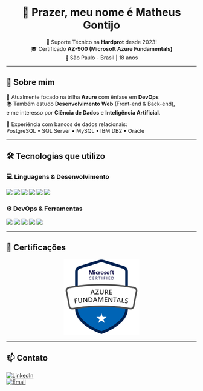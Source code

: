 <h1 align="center">👋 Prazer, meu nome é Matheus Gontijo</h1>

<p align="center">
  💼 Suporte Técnico na <strong>Hardprot</strong> desde 2023!<br>
  🎓 Certificado <strong>AZ-900 (Microsoft Azure Fundamentals)</strong> <br>
  📍 São Paulo - Brasil | 18 anos
</p>

---

## 🚀 Sobre mim

🎯 Atualmente focado na trilha **Azure** com ênfase em **DevOps**  
📚 Também estudo **Desenvolvimento Web** (Front-end & Back-end),  
e me interesso por **Ciência de Dados** e **Inteligência Artificial**.

🧠 Experiência com bancos de dados relacionais:  
PostgreSQL • SQL Server • MySQL • IBM DB2 • Oracle

---

## 🛠️ Tecnologias que utilizo

### 💻 Linguagens & Desenvolvimento

<p>
  <img src="https://img.shields.io/badge/HTML5-E34F26?style=for-the-badge&logo=html5&logoColor=white"/>
  <img src="https://img.shields.io/badge/CSS3-1572B6?style=for-the-badge&logo=css3&logoColor=white"/>
  <img src="https://img.shields.io/badge/JavaScript-F7DF1E?style=for-the-badge&logo=javascript&logoColor=black"/>
  <img src="https://img.shields.io/badge/Node.js-339933?style=for-the-badge&logo=nodedotjs&logoColor=white"/>
  <img src="https://img.shields.io/badge/C%23-239120?style=for-the-badge&logo=csharp&logoColor=white"/>
  <img src="https://img.shields.io/badge/Python-3776AB?style=for-the-badge&logo=python&logoColor=white"/>
</p>

### ⚙️ DevOps & Ferramentas

<p>
  <img src="https://img.shields.io/badge/Docker-2496ED?style=for-the-badge&logo=docker&logoColor=white"/>
  <img src="https://img.shields.io/badge/Kubernetes-326CE5?style=for-the-badge&logo=kubernetes&logoColor=white"/>
  <img src="https://img.shields.io/badge/Microsoft%20Azure-0078D4?style=for-the-badge&logo=microsoftazure&logoColor=white"/>
  <img src="https://img.shields.io/badge/Git-F05032?style=for-the-badge&logo=git&logoColor=white"/>
  <img src="https://img.shields.io/badge/GitHub-181717?style=for-the-badge&logo=github&logoColor=white"/>
</p>

---

## 📜 Certificações

<p align="center">
  <img src="https://github.com/Mathugon/Mathugon/blob/main/az900.png" alt="Microsoft Certified: Azure Fundamentals" width="200"/>
</p>

---

## 📫 Contato

[![LinkedIn](https://img.shields.io/badge/LinkedIn-mgontijo-blue?style=flat-square&logo=linkedin)](https://www.linkedin.com/in/mgontijo/)  
[![Email](https://img.shields.io/badge/Gmail-matheus.silva.gontijo@gmail.com-red?style=flat-square&logo=gmail&logoColor=white)](mailto:matheus.silva.gontijo@gmail.com)
